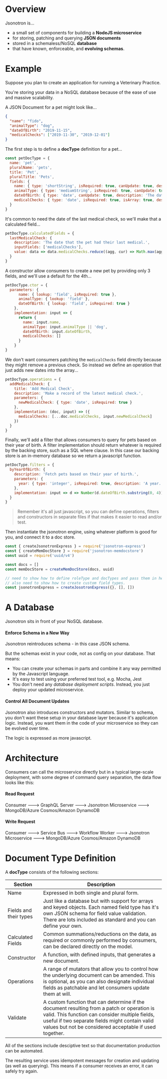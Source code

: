 # Overview

Jsonotron is...
* a small set of components for building a **NodeJS microservice**
* for storing, patching and querying **JSON documents**
* stored in a schemaless/NoSQL **database**
* that have known, enforceable, and **evolving schemas**.

# Example

Suppose you plan to create an application for running a Veterinary Practice.

You're storing your data in a NoSQL database because of the ease of use and massive scalability.

A JSON Document for a pet might look like...

```JSON
{
  "name": "fido",
  "animalType": "dog",
  "dateOfBirth": "2019-11-15",
  "medicalChecks": ["2019-11-30", "2019-12-01"]
}
```

The first step is to define a **docType** definition for a pet...

```javascript
const petDocType = {
  name: 'pet',
  pluralName: 'pets',
  title: 'Pet',
  pluralTitle: 'Pets',
  fields: {
    name: { type: 'shortString', isRequired: true, canUpdate: true, description: 'The pet\'s name.' },
    animalType: { type: 'mediumString', isRequired: true, canUpdate: true, description: 'The type of animal.' },
    dateOfBirth: { type: 'date', canUpdate: true, description: 'The date of birth.' },
    medicalChecks: { type: 'date', isRequired: true, isArray: true, description: 'The date of birth.' }
  }
}
```

It's common to need the date of the last medical check, so we'll make that a calculated field... 

```javascript
petDocType.calculatedFields = {
  lastMedicalCheck: {
    description: 'The date that the pet had their last medical.',
    inputFields: ['medicalChecks'],
    value: data => data.medicalChecks.reduce((agg, cur) => Math.max(agg, cur), 0)
  }
}
```

A constructor allow consumers to create a new pet by providing only 3 fields, and we'll use a default for the 4th...

```javascript
petDocType.ctor = {
  parameters: {
      name: { lookup: 'field', isRequired: true },
      animalType: { lookup: 'field' },
      dateOfBirth: { lookup: 'field', isRequired: true }
    },
    implementation: input => {
      return {
        name: input.name,
        animalType: input.animalType || 'dog',
        dateOfBirth: input.dateOfBirth,
        medicalChecks: []
      }
    }
}
```

We don't want consumers patching the `medicalChecks` field directly because they might remove a previous check.  So instead we define an operation that just adds new dates into the array...

```javascript
petDocType.operations = {
  addMedicalCheck: {
    title: 'Add Medical Check',
    description: 'Make a record of the latest medical check.',
    parameters: {
      newMedicalCheck: { type: 'date', isRequired: true }
    },
    implementation: (doc, input) => ({
      medicalChecks: [...doc.medicalChecks, input.newMedicalCheck]
    })
  }
}
```

Finally, we'll add a filter that allows consumers to query for pets based on their year of birth.  A filter implementation should return whatever is required by the backing store, such as a SQL where clause.  In this case our backing store is an in-memory database so we return a javascript function.

```javascript
petDocType.filters = {
  byYearOfBirth: {
    description: 'Fetch pets based on their year of birth.',
    parameters: {
      year: { type: 'integer', isRequired: true, description: 'A year.' }
    },
    implementation: input => d => Number(d.dateOfBirth.substring(0, 4)) === input.year
  }
}
```

> Remember it's all just javascript, so you can define operations, filters and constructors in separate files if that makes it easier to read and/or test.

Then instantiate the jsonotron engine, using whatever platform is good for you, and connect it to a doc store.

```javascript
const { createJsonotronExpress } = require('jsonotron-express')
const { createMemDocStore } = require('jsonotron-memdocstore')
const uuid = require('uuid/v4')

const docs = []
const memDocStore = createMemDocStore(docs, uuid)

// need to show how to define roleType and docTypes and pass them in here.
// also need to show how to create custom field types.
const jsonotronExpress = createJosotronExpress({}, [], [])
```

# A Database

Jsonotron sits in front of your NoSQL database.

#### Enforce Schema in a New Way

Jsonotron reintroduces schema - in this case JSON schema.

But the schemas exist in your code, not as config on your database.  That means:
* You can create your schemas in parts and combine it any way permitted by the Javascript language.
* It's easy to test using your preferred test tool, e.g. Mocha, Jest
* You don't need any *database deployment scripts*.  Instead, you just deploy your updated microservice.


#### Control All Document Updates

Jsonotron also introduces constructors and mutators.  Similar to schema, you don't want these setup in your database layer because it's application logic.  Instead, you want them in the code of your microservice so they can be evolved over time.

The logic is expressed as more javascript.

# Architecture

Consumers can call the microservice directly but in a typical large-scale deployment, with some degree of command query separation, the data flow looks like this:

#### Read Request

Consumer ---> GraphQL Server ---> Jsonotron Microservice ---> MongoDB/Azure Cosmos/Amazon DynamoDB

#### Write Request

Consumer ---> Service Bus ---> Workflow Worker ---> Jsonotron Microservice ---> MongoDB/Azure Cosmos/Amazon DynamoDB

# Document Type Definition

A **docType** consists of the following sections:

|Section|Description|
|---|---|
|Name|Expressed in both single and plural form.|
|Fields and their types|Just like a database but with support for arrays and keyed objects.  Each named field type has it's own JSON schema for field value validation.  There are lots included as standard and you can define your own.|
|Calculated Fields|Common summations/reductions on the data, as required or commonly performed by consumers, can be declared directly on the model.|
|Constructor|A function, with defined inputs, that generates a new document.|
|Operations|A range of mutators that allow you to control how the underlying document can be amended.  This is optional, as you can also designate individual fields as patchable and let consumers update them at will.|
|Validate|A custom function that can determine if the document resulting from a patch or operation is valid.  This function can consider multiple fields, useful if two separate fields might contain valid values but not be considered acceptable if used together.|

All of the sections include desciptive text so that documentation production can be automated.

The resulting service uses idempotent messages for creation and updating (as well as querying).  This means if a consumer receives an error, it can safely try again.
